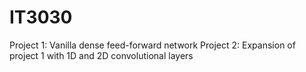 # IT3030

Project 1: Vanilla dense feed-forward network
Project 2: Expansion of project 1 with 1D and 2D convolutional layers
